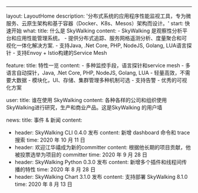 ---
layout: LayoutHome
description: '分布式系统的应用程序性能监视工具，专为微服务、云原生架构和基于容器（Docker、K8s、Mesos）架构而设计。'
start: 快速开始
what:
  title: 什么是 SkyWalking
  content:
    - SkyWalking 是观察性分析平台和应用性能管理系统。
    - 提供分布式追踪、服务网格遥测分析、度量聚合和可视化一体化解决方案.
    - 支持Java, .Net Core, PHP, NodeJS, Golang, LUA语言探针
    - 支持Envoy + Istio构建的Service Mesh

feature:
  title: 特性一览
  content:
    - 多种监控手段，语言探针和service mesh
    - 多语言自动探针，Java, .Net Core, PHP, NodeJS, Golang, LUA
    - 轻量高效，不需要大数据
    - 模块化，UI、存储、集群管理多种机制可选
    - 支持告警
    - 优秀的可视化方案


user:
  title: 谁在使用 SkyWalking
  content: 各种各样的公司和组织使用SkyWalking进行研究，生产和商业产品。这是SkyWalking 的用户墙

news:
  title: 事件 & 新闻
  content:
  - header: SkyWalking CLI 0.4.0 发布
    content: 新增 dashboard 命令和 trace 搜索
    time: 2020 年 10 月 11 日
  - header: 欢迎江华禧成为新的committer
    content: 根据他长期的项目贡献，他被投票选举为项目的 committer
    time: 2020 年 9 月 28 日
  - header: SkyWalking Python 0.3.0 发布
    content: 新增多个插件和线程间传播的特性
    time: 2020 年 8 月 28 日
  - header: SkyWalking Chart 3.1.0 发布
    content: 支持部署 SkyWalking 8.1.0
    time: 2020 年 8 月 13 日
